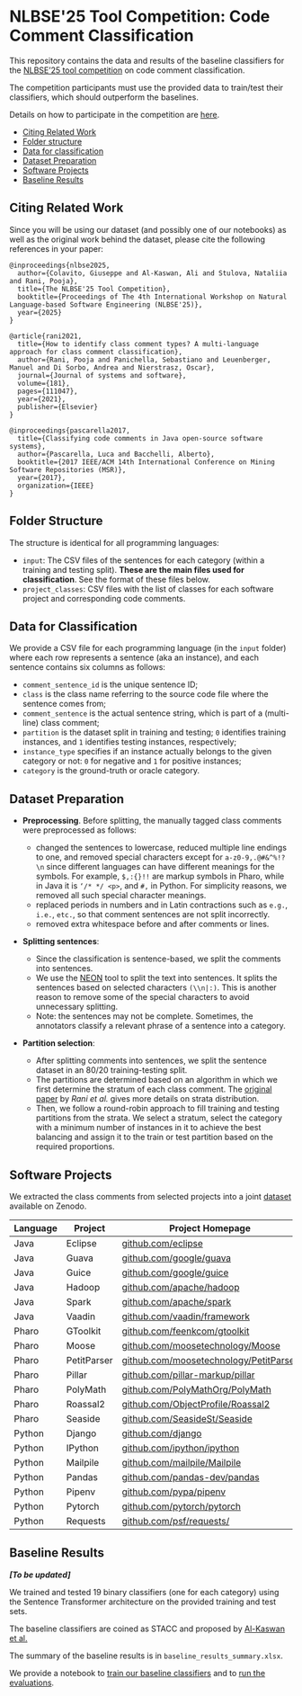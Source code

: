 # NLBSE'25 Tool Competition: Code Comment Classification

This repository contains the data and results of the baseline classifiers for the [NLBSE’25 tool competition](https://nlbse2025.github.io/tools/) on code comment classification.

The competition participants must use the provided data to train/test their classifiers, which should outperform the baselines.

Details on how to participate in the competition are [here](https://colab.research.google.com/drive/1GhpyzTYcRs8SGzOMH3Xb6rLfdFVUBN0P?usp=sharing).

- [Citing Related Work](#citing-related-work)
- [Folder structure](#folder-structure)
- [Data for classification](#data-for-classification)
- [Dataset Preparation](#dataset-preparation)
- [Software Projects](#software-projects)
- [Baseline Results](#baseline-results)

## Citing Related Work
Since you will be using our dataset (and possibly one of our notebooks) as well as the original work behind the dataset, please cite the following references in your paper:
```
@inproceedings{nlbse2025,
  author={Colavito, Giuseppe and Al-Kaswan, Ali and Stulova, Nataliia and Rani, Pooja},
  title={The NLBSE'25 Tool Competition},
  booktitle={Proceedings of The 4th International Workshop on Natural Language-based Software Engineering (NLBSE'25)},
  year={2025}
}
```
```
@article{rani2021,
  title={How to identify class comment types? A multi-language approach for class comment classification},
  author={Rani, Pooja and Panichella, Sebastiano and Leuenberger, Manuel and Di Sorbo, Andrea and Nierstrasz, Oscar},
  journal={Journal of systems and software},
  volume={181},
  pages={111047},
  year={2021},
  publisher={Elsevier}
}
```
```
@inproceedings{pascarella2017,
  title={Classifying code comments in Java open-source software systems},
  author={Pascarella, Luca and Bacchelli, Alberto},
  booktitle={2017 IEEE/ACM 14th International Conference on Mining Software Repositories (MSR)},
  year={2017},
  organization={IEEE}
}
```

## Folder Structure

The structure is identical for all programming languages:

- `input`: The CSV files of the sentences for each category (within a training and testing split). **These are the main files used for classification**. See the format of these files below. 
- `project_classes`: CSV files with the list of classes for each software project and corresponding code comments.

## Data for Classification

We provide a CSV file for each programming language (in the `input` folder) where each row represents a sentence (aka an instance), and each sentence contains six columns as follows:
- `comment_sentence_id` is the unique sentence ID;
- `class` is the class name referring to the source code file where the sentence comes from;
- `comment_sentence` is the actual sentence string, which is part of a (multi-line) class comment;
- `partition` is the dataset split in training and testing; `0` identifies training instances, and `1` identifies testing instances, respectively;
- `instance_type` specifies if an instance actually belongs to the given category or not: `0` for negative and `1` for positive instances;
- `category` is the ground-truth or oracle category.


## Dataset Preparation

- **Preprocessing**. Before splitting, the manually tagged class comments were preprocessed as follows:
    - changed the sentences to lowercase, reduced multiple line endings to one, and removed special characters except for  `a-z0-9,.@#&^%!? \n`  since different languages can have different meanings for the symbols. For example, `$,:{}!!` are markup symbols in Pharo, while in Java it is `‘/* */ <p>`, and `#,`  in Python. For simplicity reasons, we removed all such special character meanings.
    - replaced periods in numbers and in Latin contractions such as `e.g.`, `i.e.`, `etc.`, so that comment sentences are not split incorrectly. 
    - removed extra whitespace before and after comments or lines. 

- **Splitting sentences**:
    - Since the classification is sentence-based, we split the comments into sentences. 
    - We use the [NEON](https://github.com/adisorbo/NEON_tool) tool to split the text into sentences. It splits the sentences based on selected characters `(\\n|:)`. This is another reason to remove some of the special characters to avoid unnecessary splitting. 
    - Note: the sentences may not be complete. Sometimes, the annotators classify a relevant phrase of a sentence into a category. 

- **Partition selection**:
    - After splitting comments into  sentences, we split the sentence dataset in an 80/20 training-testing split. 
    - The partitions are determined based on an algorithm in which we first determine the stratum of each class comment. The [original paper](https://www.sciencedirect.com/science/article/pii/S0164121221001448) by _Rani et al._ gives more details on strata distribution. 
    - Then, we follow a round-robin approach to fill training and testing partitions from the strata. We select a stratum, select the category with a minimum number of instances in it to achieve the best balancing and assign it to the train or test partition based on the required proportions. 

## Software Projects

We extracted the class comments from selected projects into a joint [dataset](https://doi.org/10.5281/zenodo.4311839) available on Zenodo.

| Language | Project | Project Homepage |
|-|-|-|
| Java | Eclipse | [github.com/eclipse](https://github.com/eclipse) |
| Java | Guava   | [github.com/google/guava](https://github.com/google/guava) |
| Java | Guice   | [github.com/google/guice](https://github.com/google/guice) |
| Java | Hadoop  | [github.com/apache/hadoop](https://github.com/apache/hadoop) |
| Java | Spark   | [github.com/apache/spark](https://github.com/apache/spark) |
| Java | Vaadin  | [github.com/vaadin/framework](https://github.com/vaadin/framework) |
| Pharo | GToolkit    | [github.com/feenkcom/gtoolkit](https://github.com/feenkcom/gtoolkit) |
| Pharo | Moose       | [github.com/moosetechnology/Moose](https://github.com/moosetechnology/Moose) |
| Pharo | PetitParser | [github.com/moosetechnology/PetitParser](https://github.com/moosetechnology/PetitParser) |
| Pharo | Pillar      | [github.com/pillar-markup/pillar](https://github.com/pillar-markup/pillar) |
| Pharo | PolyMath    | [github.com/PolyMathOrg/PolyMath](https://github.com/PolyMathOrg/PolyMath) |
| Pharo | Roassal2    | [github.com/ObjectProfile/Roassal2](https://github.com/ObjectProfile/Roassal2) |
| Pharo | Seaside     | [github.com/SeasideSt/Seaside](https://github.com/SeasideSt/Seaside) |
| Python | Django   | [github.com/django](https://github.com/django) |
| Python | IPython  | [github.com/ipython/ipython](https://github.com/ipython/ipython) |
| Python | Mailpile | [github.com/mailpile/Mailpile](https://github.com/mailpile/Mailpile) |
| Python | Pandas   | [github.com/pandas-dev/pandas](https://github.com/pandas-dev/pandas) |
| Python | Pipenv   | [github.com/pypa/pipenv](https://github.com/pypa/pipenv) |
| Python | Pytorch  | [github.com/pytorch/pytorch](https://github.com/pytorch/pytorch) |
| Python | Requests | [github.com/psf/requests/](https://github.com/psf/requests/) |

## Baseline Results

_**[To be updated]**_

We trained and tested 19 binary classifiers (one for each category) using the Sentence Transformer architecture on the provided training and test sets.

The baseline classifiers are coined as STACC and proposed by [Al-Kaswan et al.](https://arxiv.org/abs/2302.13681)

The summary of the baseline results is in `baseline_results_summary.xlsx`.

We provide a notebook to [train our baseline classifiers](STACC_baseline.ipynb) and to [run the evaluations](https://colab.research.google.com/drive/1lvXuzdl_vSwMTCGIEfqTyQC1nzl22WCy?usp=sharing).
